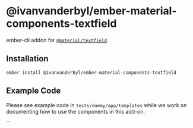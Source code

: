 @ivanvanderbyl/ember-material-components-textfield
========================

ember-cli addon for [`@material/textfield`](https://github.com/material-components/material-components-web/tree/master/packages/mdc-textfield).

Installation
------------

    ember install @ivanvanderbyl/ember-material-components-textfield

Example Code
---------------

Please see example code in `tests/dummy/app/templates` while we work on documenting how to
use the components in this add-on.

``